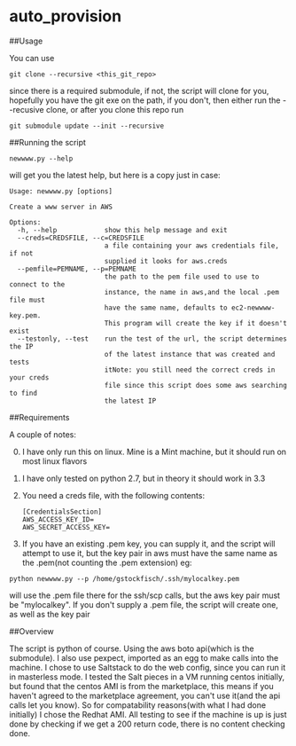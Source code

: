 # auto_provision


##Usage

You can use 
```
git clone --recursive <this_git_repo>
```
since there is a required submodule, if not, the script will clone for you, hopefully you have the git exe on the path, if you don't, then either run the --recusive clone, or after you clone this repo run
```
git submodule update --init --recursive
```

##Running the script

```
newwww.py --help
```
 will get you the latest help, but here is a copy just in case:
```
Usage: newwww.py [options]

Create a www server in AWS

Options:
  -h, --help            show this help message and exit
  --creds=CREDSFILE, --c=CREDSFILE
                        a file containing your aws credentials file, if not
                        supplied it looks for aws.creds
  --pemfile=PEMNAME, --p=PEMNAME
                        the path to the pem file used to use to connect to the
                        instance, the name in aws,and the local .pem file must
                        have the same name, defaults to ec2-newwww-key.pem.
                        This program will create the key if it doesn't exist
  --testonly, --test    run the test of the url, the script determines the IP
                        of the latest instance that was created and tests
                        itNote: you still need the correct creds in your creds
                        file since this script does some aws searching to find
                        the latest IP
```

##Requirements

A couple of notes:

0. I have only run this on linux. Mine is a Mint machine, but it should run on most linux flavors

0. I have only tested on python 2.7, but in theory it should work in 3.3

0. You need a creds file, with the following contents:
	```
	[CredentialsSection]
	AWS_ACCESS_KEY_ID=
	AWS_SECRET_ACCESS_KEY=
	```
0. If you have an existing .pem key, you can supply it, and the script will attempt to use it, but the key pair in aws must have the same name as the .pem(not counting the .pem extension) eg:
```
python newwww.py --p /home/gstockfisch/.ssh/mylocalkey.pem
```
will use the .pem file there for the ssh/scp calls, but the aws key pair must be "mylocalkey". If you don't supply a .pem file, the script will create one, as well as the key pair


##Overview

The script is python of course. Using the aws boto api(which is the submodule). I also use pexpect, imported as an egg to make calls into the machine. I chose to use Saltstack to do the web config, since you can run it in masterless mode. I tested the Salt pieces in a VM running centos initially, but found that the centos AMI is from the marketplace, this means if you haven't agreed to the marketplace agreement, you can't use it(and the api calls let you know). So for compatability reasons(with what I had done initially) I chose the Redhat AMI. All testing to see if the machine is up is just done by checking if we get a 200 return code, there is no content checking done. 
